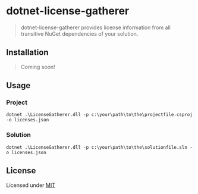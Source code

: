 # dotnet-license-gatherer

> dotnet-license-gatherer provides license information from all transitive NuGet dependencies of your solution.

## Installation

> Coming soon!

## Usage

### Project

```batch
dotnet .\LicenseGatherer.dll -p c:\your\path\to\the\projectfile.csproj -o licenses.json
```

### Solution

```batch
dotnet .\LicenseGatherer.dll -p c:\your\path\to\the\solutionfile.sln -o licenses.json
```

## License

Licensed under [MIT](LICENSE.txt)